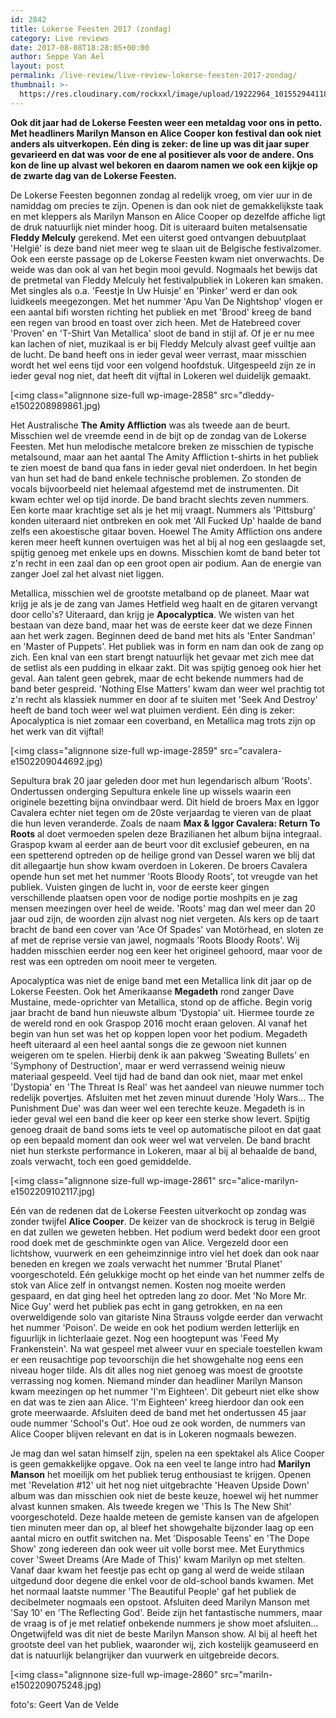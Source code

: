 ```yaml
---
id: 2842
title: Lokerse Feesten 2017 (zondag)
category: Live reviews
date: 2017-08-08T18:28:05+00:00
author: Seppe Van Ael
layout: post
permalink: /live-review/live-review-lokerse-feesten-2017-zondag/
thumbnail: >-
  https://res.cloudinary.com/rockxxl/image/upload/19222964_10155294411888654_6270644261494970201_o.jpg
---
```

**Ook dit jaar had de Lokerse Feesten weer een metaldag voor ons in petto. Met headliners Marilyn Manson en Alice Cooper kon festival dan ook niet anders als uitverkopen. Eén ding is zeker: de line up was dit jaar super gevarieerd en dat was voor de ene al positiever als voor de andere. Ons kon de line up alvast wel bekoren en daarom namen we ook een kijkje op de zwarte dag van de Lokerse Feesten.**

De Lokerse Feesten begonnen zondag al redelijk vroeg, om vier uur in de namiddag om precies te zijn. Openen is dan ook niet de gemakkelijkste taak en met kleppers als Marilyn Manson en Alice Cooper op dezelfde affiche ligt de druk natuurlijk niet minder hoog. Dit is uiteraard buiten metalsensatie **Fleddy Melculy** gerekend. Met een uiterst goed ontvangen debuutplaat 'Helgië' is deze band niet meer weg te slaan uit de Belgische festivalzomer. Ook een eerste passage op de Lokerse Feesten kwam niet onverwachts. De weide was dan ook al van het begin mooi gevuld. Nogmaals het bewijs dat de pretmetal van Fleddy Melculy het festivalpubliek in Lokeren kan smaken. Met singles als o.a. 'Feestje In Uw Huisje' en 'Pinker' werd er dan ook luidkeels meegezongen. Met het nummer 'Apu Van De Nightshop' vlogen er een aantal bifi worsten richting het publiek en met 'Brood' kreeg de band een regen van brood en toast over zich heen. Met de Hatebreed cover 'Proven' en 'T-Shirt Van Metallica' sloot de band in stijl af. Of je er nu mee kan lachen of niet, muzikaal is er bij Fleddy Melculy alvast geef vuiltje aan de lucht. De band heeft ons in ieder geval weer verrast, maar misschien wordt het wel eens tijd voor een volgend hoofdstuk. Uitgespeeld zijn ze in ieder geval nog niet, dat heeft dit vijftal in Lokeren wel duidelijk gemaakt.

[<img class="alignnone size-full wp-image-2858" src="dleddy-e1502208989861.jpg)

Het Australische **The Amity Affliction** was als tweede aan de beurt. Misschien wel de vreemde eend in de bijt op de zondag van de Lokerse Feesten. Met hun melodische metalcore breken ze misschien de typische metalsound, maar aan het aantal The Amity Affliction t-shirts in het publiek te zien moest de band qua fans in ieder geval niet onderdoen. In het begin van hun set had de band enkele technische problemen. Zo stonden de vocals bijvoorbeeld niet helemaal afgestemd met de instrumenten. Dit kwam echter wel op tijd inorde. De band bracht slechts zeven nummers. Een korte maar krachtige set als je het mij vraagt. Nummers als 'Pittsburg' konden uiteraard niet ontbreken en ook met 'All Fucked Up' haalde de band zelfs een akoestische gitaar boven. Hoewel The Amity Affliction ons andere keren meer heeft kunnen overtuigen was het al bij al nog een geslaagde set, spijtig genoeg met enkele ups en downs. Misschien komt de band beter tot z'n recht in een zaal dan op een groot open air podium. Aan de energie van zanger Joel zal het alvast niet liggen.

Metallica, misschien wel de grootste metalband op de planeet. Maar wat krijg je als je de zang van James Hetfield weg haalt en de gitaren vervangt door cello's? Uiteraard, dan krijg je **Apocalyptica**. We wisten van het bestaan van deze band, maar het was de eerste keer dat we deze Finnen aan het werk zagen. Beginnen deed de band met hits als 'Enter Sandman' en 'Master of Puppets'. Het publiek was in form en nam dan ook de zang op zich. Een knal van een start brengt natuurlijk het gevaar met zich mee dat de setlist als een pudding in elkaar zakt. Dit was spijtig genoeg ook hier het geval. Aan talent geen gebrek, maar de echt bekende nummers had de band beter gespreid. 'Nothing Else Matters' kwam dan weer wel prachtig tot z'n recht als klassiek nummer en door af te sluiten met 'Seek And Destroy' heeft de band toch weer wel wat pluimen verdient. Eén ding is zeker: Apocalyptica is niet zomaar een coverband, en Metallica mag trots zijn op het werk van dit vijftal!

[<img class="alignnone size-full wp-image-2859" src="cavalera-e1502209044692.jpg)

Sepultura brak 20 jaar geleden door met hun legendarisch album 'Roots'. Ondertussen onderging Sepultura enkele line up wissels waarin een originele bezetting bijna onvindbaar werd. Dit hield de broers Max en Iggor Cavalera echter niet tegen om de 20ste verjaardag te vieren van de plaat die hun leven veranderde. Zoals de naam **Max & Iggor Cavalera: Return To Roots** al doet vermoeden spelen deze Brazilianen het album bijna integraal. Graspop kwam al eerder aan de beurt voor dit exclusief gebeuren, en na een spetterend optreden op de heilige grond van Dessel waren we blij dat dit allegaartje hun show kwam overdoen in Lokeren. De broers Cavalera opende hun set met het nummer 'Roots Bloody Roots', tot vreugde van het publiek. Vuisten gingen de lucht in, voor de eerste keer gingen verschillende plaatsen open voor de nodige portie moshpits en je zag mensen meezingen over heel de weide. 'Roots' mag dan wel meer dan 20 jaar oud zijn, de woorden zijn alvast nog niet vergeten. Als kers op de taart bracht de band een cover van 'Ace Of Spades' van Motörhead, en sloten ze af met de reprise versie van jawel, nogmaals 'Roots Bloody Roots'. Wij hadden misschien eerder nog een keer het origineel gehoord, maar voor de rest was een optreden om nooit meer te vergeten.

Apocalyptica was niet de enige band met een Metallica link dit jaar op de Lokerse Feesten. Ook het Amerikaanse **Megadeth** rond zanger Dave Mustaine, mede-oprichter van Metallica, stond op de affiche. Begin vorig jaar bracht de band hun nieuwste album 'Dystopia' uit. Hiermee tourde ze de wereld rond en ook Graspop 2016 mocht eraan geloven. Al vanaf het begin van hun set was het op koppen lopen voor het podium. Megadeth heeft uiteraard al een heel aantal songs die ze gewoon niet kunnen weigeren om te spelen. Hierbij denk ik aan pakweg 'Sweating Bullets' en 'Symphony of Destruction', maar er werd verrassend weinig nieuw materiaal gespeeld. Veel tijd had de band dan ook niet, maar met enkel 'Dystopia' en 'The Threat Is Real' was het aandeel van nieuwe nummer toch redelijk povertjes. Afsluiten met het zeven minuut durende 'Holy Wars&#8230; The Punishment Due' was dan weer wel een terechte keuze. Megadeth is in ieder geval wel een band die keer op keer een sterke show levert. Spijtig genoeg draait de band soms iets te veel op automatische piloot en dat gaat op een bepaald moment dan ook weer wel wat vervelen. De band bracht niet hun sterkste performance in Lokeren, maar al bij al behaalde de band, zoals verwacht, toch een goed gemiddelde.

[<img class="alignnone size-full wp-image-2861" src="alice-marilyn-e1502209102117.jpg)

Eén van de redenen dat de Lokerse Feesten uitverkocht op zondag was zonder twijfel **Alice Cooper**. De keizer van de shockrock is terug in België en dat zullen we geweten hebben. Het podium werd bedekt door een groot rood doek met de geschminkte ogen van Alice. Vergezeld door een lichtshow, vuurwerk en een geheimzinnige intro viel het doek dan ook naar beneden en kregen we zoals verwacht het nummer 'Brutal Planet' voorgeschoteld. Eén gelukkige mocht op het einde van het nummer zelfs de stok van Alice zelf in ontvangst nemen. Kosten nog moeite werden gespaard, en dat ging heel het optreden lang zo door. Met 'No More Mr. Nice Guy' werd het publiek pas echt in gang getrokken, en na een overweldigende solo van gitariste Nina Strauss volgde eerder dan verwacht het nummer 'Poison'. De weide en ook het podium werden letterlijk en figuurlijk in lichterlaaie gezet. Nog een hoogtepunt was 'Feed My Frankenstein'. Na wat gespeel met alweer vuur en speciale toestellen kwam er een reusachtige pop tevoorschijn die het showgehalte nog eens een niveau hoger tilde. Als dit alles nog niet genoeg was moest de grootste verrassing nog komen. Niemand minder dan headliner Marilyn Manson kwam meezingen op het nummer 'I'm Eighteen'. Dit gebeurt niet elke show en dat was te zien aan Alice. 'I'm Eighteen' kreeg hierdoor dan ook een grote meerwaarde. Afsluiten deed de band met het ondertussen 45 jaar oude nummer 'School's Out'. Hoe oud ze ook worden, de nummers van Alice Cooper blijven relevant en dat is in Lokeren nogmaals bewezen.

Je mag dan wel satan himself zijn, spelen na een spektakel als Alice Cooper is geen gemakkelijke opgave. Ook na een veel te lange intro had **Marilyn Manson** het moeilijk om het publiek terug enthousiast te krijgen. Openen met 'Revelation #12' uit het nog niet uitgebrachte 'Heaven Upside Down' album was dan misschien ook niet de beste keuze, hoewel wij het nummer alvast kunnen smaken. Als tweede kregen we 'This Is The New Shit' voorgeschoteld. Deze haalde meteen de gemiste kansen van de afgelopen tien minuten meer dan op, al bleef het showgehalte bijzonder laag op een aantal micro en outfit switchen na. Met 'Disposable Teens' en 'The Dope Show' zong iedereen dan ook weer uit volle borst mee. Met Eurythmics cover 'Sweet Dreams (Are Made of This)' kwam Marilyn op met stelten. Vanaf daar kwam het feestje pas echt op gang al werd de weide stilaan uitgedund door degene die enkel voor de old-school bands kwamen. Met het normaal laatste nummer 'The Beautiful People' gaf het publiek de decibelmeter nogmaals een opstoot. Afsluiten deed Marilyn Manson met 'Say 10' en 'The Reflecting God'. Beide zijn het fantastische nummers, maar de vraag is of je met relatief onbekende nummers je show moet afsluiten&#8230; Ongetwijfeld was dit niet de beste Marilyn Manson show. Al bij al heeft het grootste deel van het publiek, waaronder wij, zich kostelijk geamuseerd en dat is natuurlijk belangrijker dan vuurwerk en uitgebreide decors.

[<img class="alignnone size-full wp-image-2860" src="mariln-e1502209075248.jpg)

foto's: Geert Van de Velde